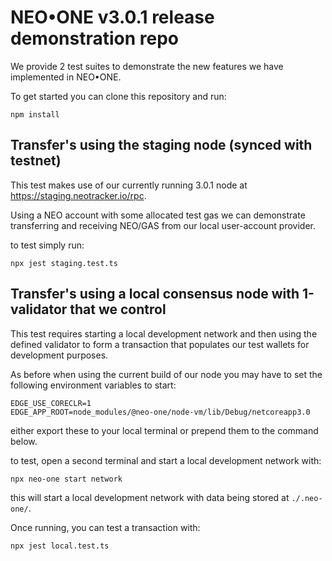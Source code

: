 # NEO•ONE v3.0.1 release demonstration repo

We provide 2 test suites to demonstrate the new features we have implemented in NEO•ONE.

To get started you can clone this repository and run:

```
npm install
```

## Transfer's using the staging node (synced with testnet)

This test makes use of our currently running 3.0.1 node at https://staging.neotracker.io/rpc.

Using a NEO account with some allocated test gas we can demonstrate transferring and receiving NEO/GAS
from our local user-account provider.

to test simply run: 
```
npx jest staging.test.ts
```

## Transfer's using a local consensus node with 1-validator that we control

This test requires starting a local development network and then using the defined validator
to form a transaction that populates our test wallets for development purposes.

As before when using the current build of our node you may have to set the following environment variables to start:
```
EDGE_USE_CORECLR=1
EDGE_APP_ROOT=node_modules/@neo-one/node-vm/lib/Debug/netcoreapp3.0
```

either export these to your local terminal or prepend them to the command below.

to test, open a second terminal and start a local development network with:
```
npx neo-one start network
```

this will start a local development network with data being stored at `./.neo-one/`.

Once running, you can test a transaction with:
```
npx jest local.test.ts
```
